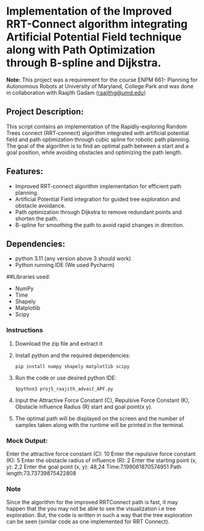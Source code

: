 # Implementation of the Improved RRT-Connect algorithm integrating Artificial Potential Field technique along with Path Optimization through B-spline and Dijkstra.
**Note:** This project was a requirement for the course ENPM 661- Planning for Autonomous Robots at University of Maryland, College Park and was done in collaboration with Raajith Gadam (raajithg@umd.edu)


## Project Description:

This script contains an implementation of the Rapidly-exploring Random Trees connect (RRT-connect) algorithm integrated with artificial potential field and path optimization through cubic spline for robotic path planning. The goal of the algorithm is to find an optimal path between a start and a goal position, while avoiding obstacles and optimizing the path length.

## Features:
* Improved RRT-connect algorithm implementation for efficient path planning.
* Artificial Potential Field integration for guided tree exploration and obstacle avoidance.
* Path optimization through Dijkstra to remove redundant points and shorten the path.
* B-spline for smoothing the path to avoid rapid changes in direction.

## Dependencies:

* python 3.11 (any version above 3 should work)
* Python running IDE (We used Pycharm)

##Libraries used:
* NumPy
* Time
* Shapely
* Matplotlib
* Scipy


### **Instructions**
1. Download the zip file and extract it
	
2. Install python and the required dependencies: 

	`pip install numpy shapely matplotlib scipy`
	
3. Run the code or use desired python IDE:

	`$python3 proj5_raajith_advait_APF.py`
	
4. Input the Attractive Force Constant (C), Repulsive Force Constant (K), Obstacle influence Radius (R) start and goal point(x y).
5. The optimal path will be displayed on the screen and the number of samples taken along with the runtime will be printed in the terminal.

### Mock Output:
Enter the attractive force constant (C): 10
Enter the repulsive force constant (K): 5
Enter the obstacle radius of influence (R): 2
Enter the starting point (x, y): 2,2
Enter the goal point (x, y): 48,24
Time:7.199061870574951 	 Path length:73.73739875422808

### **Note**
Since the algorithm for the improved RRTConnect path is fast, it may happen that the you may not be able to see the visualization i.e tree exploration. But, the code is written in such a way that the tree exploration can be seen (similar code as one implemented for RRT Connect). 
